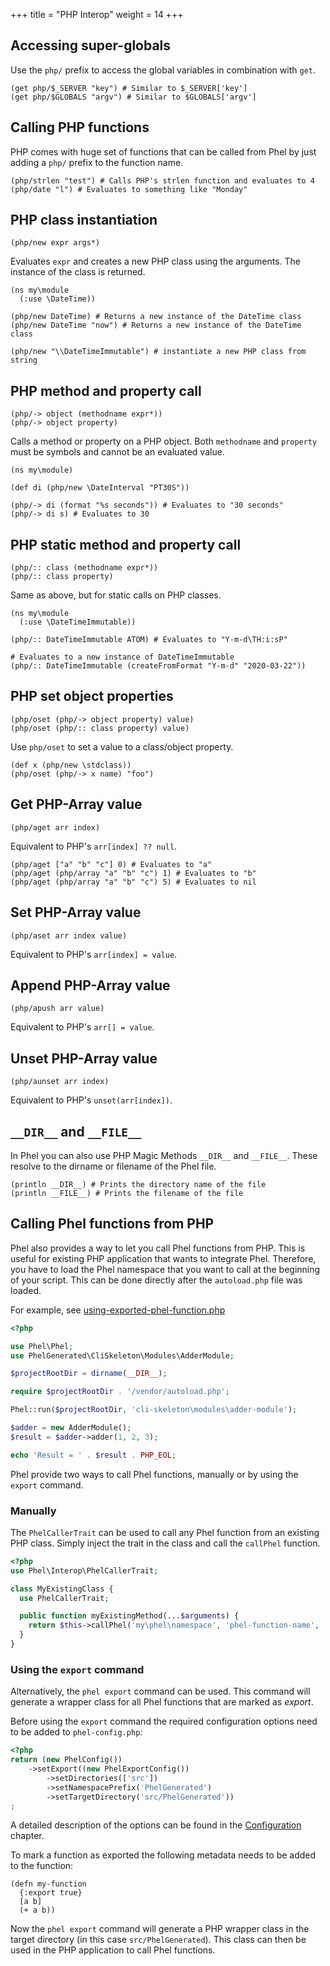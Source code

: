 +++
title = "PHP Interop"
weight = 14
+++

## Accessing super-globals

Use the `php/` prefix to access the global variables in combination with `get`.

```phel
(get php/$_SERVER "key") # Similar to $_SERVER['key']
(get php/$GLOBALS "argv") # Similar to $GLOBALS['argv']
```

## Calling PHP functions

PHP comes with huge set of functions that can be called from Phel by just adding a `php/` prefix to the function name.

```phel
(php/strlen "test") # Calls PHP's strlen function and evaluates to 4
(php/date "l") # Evaluates to something like "Monday"
```

## PHP class instantiation

```phel
(php/new expr args*)
```

Evaluates `expr` and creates a new PHP class using the arguments. The instance of the class is returned.

```phel
(ns my\module
  (:use \DateTime))

(php/new DateTime) # Returns a new instance of the DateTime class
(php/new DateTime "now") # Returns a new instance of the DateTime class

(php/new "\\DateTimeImmutable") # instantiate a new PHP class from string
```

## PHP method and property call

```phel
(php/-> object (methodname expr*))
(php/-> object property)
```

Calls a method or property on a PHP object. Both `methodname` and `property` must be symbols and cannot be an evaluated value.

```phel
(ns my\module)

(def di (php/new \DateInterval "PT30S"))

(php/-> di (format "%s seconds")) # Evaluates to "30 seconds"
(php/-> di s) # Evaluates to 30
```

## PHP static method and property call

```phel
(php/:: class (methodname expr*))
(php/:: class property)
```

Same as above, but for static calls on PHP classes.

```phel
(ns my\module
  (:use \DateTimeImmutable))

(php/:: DateTimeImmutable ATOM) # Evaluates to "Y-m-d\TH:i:sP"

# Evaluates to a new instance of DateTimeImmutable
(php/:: DateTimeImmutable (createFromFormat "Y-m-d" "2020-03-22"))

```

## PHP set object properties

```phel
(php/oset (php/-> object property) value)
(php/oset (php/:: class property) value)
```

Use `php/oset` to set a value to a class/object property.

```phel
(def x (php/new \stdclass))
(php/oset (php/-> x name) "foo")
```

## Get PHP-Array value

```phel
(php/aget arr index)
```

Equivalent to PHP's `arr[index] ?? null`.

```phel
(php/aget ["a" "b" "c"] 0) # Evaluates to "a"
(php/aget (php/array "a" "b" "c") 1) # Evaluates to "b"
(php/aget (php/array "a" "b" "c") 5) # Evaluates to nil
```

## Set PHP-Array value

```phel
(php/aset arr index value)
```

Equivalent to PHP's `arr[index] = value`.

## Append PHP-Array value

```phel
(php/apush arr value)
```

Equivalent to PHP's `arr[] = value`.

## Unset PHP-Array value

```phel
(php/aunset arr index)
```

Equivalent to PHP's `unset(arr[index])`.

## `__DIR__` and `__FILE__`

In Phel you can also use PHP Magic Methods `__DIR__` and `__FILE__`. These resolve to the dirname or filename of the Phel file.

```phel
(println __DIR__) # Prints the directory name of the file
(println __FILE__) # Prints the filename of the file
```

## Calling Phel functions from PHP

Phel also provides a way to let you call Phel functions from PHP. This is useful for existing PHP application that wants to integrate Phel.
Therefore, you have to load the Phel namespace that you want to call at the beginning of your script. This can be done directly after the `autoload.php` file was loaded.

For example, see [using-exported-phel-function.php](https://github.com/phel-lang/cli-skeleton/blob/main/example/using-exported-phel-function.php)

```php
<?php

use Phel\Phel;
use PhelGenerated\CliSkeleton\Modules\AdderModule;

$projectRootDir = dirname(__DIR__);

require $projectRootDir . '/vendor/autoload.php';

Phel::run($projectRootDir, 'cli-skeleton\modules\adder-module');

$adder = new AdderModule();
$result = $adder->adder(1, 2, 3);

echo 'Result = ' . $result . PHP_EOL;
```

Phel provide two ways to call Phel functions, manually or by using the `export` command.

### Manually

The `PhelCallerTrait` can be used to call any Phel function from an existing PHP class.
Simply inject the trait in the class and call the `callPhel` function.

```php
<?php
use Phel\Interop\PhelCallerTrait;

class MyExistingClass {
  use PhelCallerTrait;

  public function myExistingMethod(...$arguments) {
    return $this->callPhel('my\phel\namespace', 'phel-function-name', ...$arguments);
  }
}
```

### Using the `export` command

Alternatively, the `phel export` command can be used. This command will generate a wrapper class for all Phel functions that are marked as *export*.

Before using the `export` command the required configuration options need to be added to `phel-config.php`:

```php
<?php
return (new PhelConfig())
    ->setExport((new PhelExportConfig())
        ->setDirectories(['src'])
        ->setNamespacePrefix('PhelGenerated')
        ->setTargetDirectory('src/PhelGenerated'))
;
```

A detailed description of the options can be found in the [Configuration](/documentation/configuration/#export) chapter.

To mark a function as exported the following metadata needs to be added to the function:

```phel
(defn my-function
  {:export true}
  [a b]
  (+ a b))
```

Now the `phel export` command will generate a PHP wrapper class in the target directory (in this case `src/PhelGenerated`). This class can then be used in the PHP application to call Phel functions.

